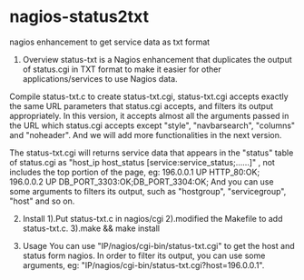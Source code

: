 nagios-status2txt
=================

nagios enhancement to get service data as txt format

1. Overview
status-txt is a Nagios enhancement that duplicates the output of status.cgi in
TXT format to make it easier for other applications/services to use Nagios data.

Compile status-txt.c to create status-txt.cgi, status-txt.cgi accepts exactly
the same URL parameters that status.cgi accepts, and filters its output
appropriately. 
In this version, it accepts almost all the arguments passed in the URL which
status.cgi accepts except "style", "navbarsearch", "columns" and "noheader". 
And we will add more functionalities in the next version.

The status-txt.cgi will returns service data that appears in the "status" table
of status.cgi as "host_ip   host_status   [service:service_status;......]" ,
not includes the top portion of the page, eg:
   196.0.0.1      UP    HTTP_80:OK;
   196.0.0.2      UP    DB_PORT_3303:OK;DB_PORT_3304:OK;
And you can use some arguments to filters its output, such as "hostgroup", 
"servicegroup", "host" and so on.

2. Install
1).Put status-txt.c in nagios/cgi
2).modified the Makefile to add status-txt.c.
3).make && make install

3. Usage
You can use "IP/nagios/cgi-bin/status-txt.cgi" to get the host and status form
nagios. In order to filter its output, you can use some arguments, eg:
"IP/nagios/cgi-bin/status-txt.cgi?host=196.0.0.1".

